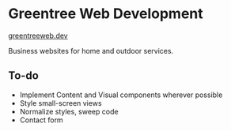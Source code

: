 # Greentree Web Development

[greentreeweb.dev](https://www.greentreeweb.dev)

Business websites for home and outdoor services.

## To-do

- Implement Content and Visual components wherever possible
- Style small-screen views
- Normalize styles, sweep code
- Contact form
